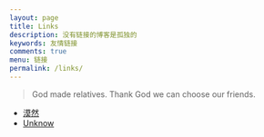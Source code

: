 ```yaml
---
layout: page
title: Links
description: 没有链接的博客是孤独的
keywords: 友情链接
comments: true
menu: 链接
permalink: /links/
---
```


> God made relatives. Thank God we can choose our friends.

* [漠然](https://github.com/mritd)
* [Unknow](https://github.com/uk0)



